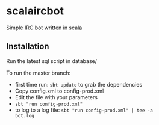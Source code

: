 scalaircbot
===========

Simple IRC bot written in scala

## Installation

Run the latest sql script in database/

To run the master branch:
* first time run: <code>sbt update</code> to grab the dependencies
* Copy config.xml to config-prod.xml
* Edit the file with your parameters
* <code>sbt "run config-prod.xml"</code>
* to log to a log file: <code>sbt "run config-prod.xml" | tee -a bot.log</code>

